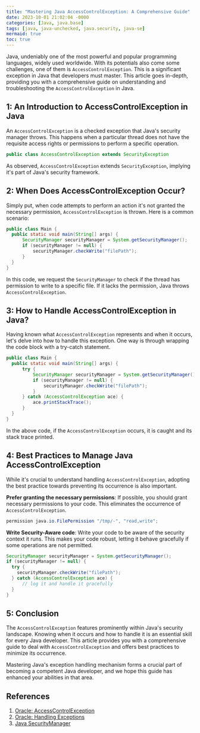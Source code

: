 ```yaml
---
title: "Mastering Java AccessControlException: A Comprehensive Guide"
date: 2023-10-01 21:02:04 -0000
categories: [Java, java.base]
tags: [java, java-unchecked, java.security, java-se]
mermaid: true
toc: true
---
```



Java, undeniably one of the most powerful and popular programming languages, widely used worldwide. With its potentials also come some challenges, one of them is `AccessControlException`. This is a significant exception in Java that developers must master. This article goes in-depth, providing you with a comprehensive guide on understanding and troubleshooting the `AccessControlException` in Java.

## 1: An Introduction to AccessControlException in Java

An `AccessControlException` is a checked exception that Java's security manager throws. This happens when a particular thread does not have the requisite access rights or permissions to perform a specific operation.

```java
public class AccessControlException extends SecurityException 
```

As observed, `AccessControlException` extends `SecurityException`, implying it's part of Java's security framework.

## 2: When Does AccessControlException Occur?

Simply put, when code attempts to perform an action it's not granted the necessary permission, `AccessControlException` is thrown. Here is a common scenario:

```java
public class Main {
  public static void main(String[] args) {
      SecurityManager securityManager = System.getSecurityManager();
      if (securityManager != null) {
          securityManager.checkWrite("filePath");
      }
  }
}
```

In this code, we request the `SecurityManager` to check if the thread has permission to write to a specific file. If it lacks the permission, Java throws `AccessControlException`.

## 3: How to Handle AccessControlException in Java?

Having known what `AccessControlException` represents and when it occurs, let's delve into how to handle this exception. One way is through wrapping the code block with a try-catch statement.

```java
public class Main {
  public static void main(String[] args) {
      try {
          SecurityManager securityManager = System.getSecurityManager();
          if (securityManager != null) {
              securityManager.checkWrite("filePath");
          }
      } catch (AccessControlException ace) {
          ace.printStackTrace();
      }
  }
}
```

In the above code, if the `AccessControlException` occurs, it is caught and its stack trace printed.

## 4: Best Practices to Manage Java AccessControlException

While it's crucial to understand handling `AccessControlException`, adopting the best practice towards preventing its occurrence is also important.

**Prefer granting the necessary permissions**: If possible, you should grant necessary permissions to your code. This eliminates the occurrence of `AccessControlException`.

```java
permission java.io.FilePermission "/tmp/-", "read,write";
```

**Write Security-Aware code**: Write your code to be aware of the security context it runs. This makes your code robust, letting it behave gracefully if some operations are not permitted.

```java
SecurityManager securityManager = System.getSecurityManager();
if (securityManager != null) {
  try {
    securityManager.checkWrite("filePath");
  } catch (AccessControlException ace) {
      // log it and handle it gracefully
  }
}
```

## 5: Conclusion

The `AccessControlException` features prominently within Java's security landscape. Knowing when it occurs and how to handle it is an essential skill for every Java developer. This article provides you with a comprehensive guide to deal with `AccessControlException` and offers best practices to minimize its occurrence.

Mastering Java's exception handling mechanism forms a crucial part of becoming a competent Java developer, and we hope this guide has enhanced your abilities in that area.

## References
1. [Oracle: AccessControlException](https://docs.oracle.com/javase/8/docs/api/java/security/AccessControlException.html)
2. [Oracle: Handling Exceptions](https://docs.oracle.com/javase/tutorial/essential/exceptions/handling.html)
3. [Java SecurityManager](https://docs.oracle.com/javase/7/docs/api/java/lang/SecurityManager.html)
